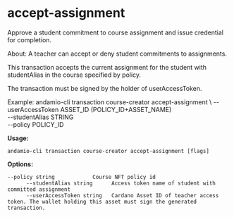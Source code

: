 # accept-assignment
Approve a student commitment to course assignment and issue credential for completion.


About:
A teacher can accept or deny student commitments to assignments.

This transaction accepts the current assignment for the student with studentAlias in the course specified by policy. 

The transaction must be signed by the holder of userAccessToken.

Example:
  andamio-cli transaction course-creator accept-assignment \ 
    --userAccessToken ASSET_ID (POLICY_ID+ASSET_NAME) \
    --studentAlias STRING \
    --policy POLICY_ID


  

**Usage:**
```
andamio-cli transaction course-creator accept-assignment [flags]

```



**Options:**
```
--policy string            Course NFT policy id
      --studentAlias string      Access token name of student with committed assignment
      --userAccessToken string   Cardano Asset ID of teacher access token. The wallet holding this asset must sign the generated transaction.
```



